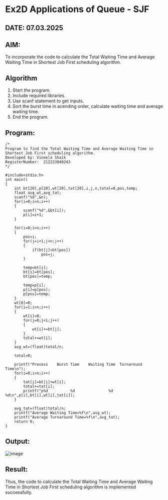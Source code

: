 # Ex2D Applications of Queue - SJF
## DATE: 07.03.2025
## AIM:
To incorporate the code to calculate the Total Waiting Time and Average Waiting Time in Shortest Job First scheduling algorithm.
## Algorithm
1. Start the program.
2. Include required libraries.
3. Use scanf statement to get inputs.
4. Sort the burst time in acending order, calculate waiting time and average waiting time.
5. End the program.

## Program:
```
/*
Program to find the Total Waiting Time and Average Waiting Time in Shortest Job First scheduling algorithm.
Developed by: Vineela Shaik
RegisterNumber:  212223040243
*/

#include<stdio.h>
int main()
{
    int bt[20],p[20],wt[20],tat[20],i,j,n,total=0,pos,temp;
    float avg_wt,avg_tat;
    scanf("%d",&n);
    for(i=0;i<n;i++)
    {
        scanf("%d",&bt[i]);
        p[i]=i+1;    
    }

    for(i=0;i<n;i++)
    {
        pos=i;
        for(j=i+1;j<n;j++)
        {
            if(bt[j]<bt[pos])
                pos=j;
        }
 
        temp=bt[i];
        bt[i]=bt[pos];
        bt[pos]=temp;
 
        temp=p[i];
        p[i]=p[pos];
        p[pos]=temp;
    }
    wt[0]=0;
    for(i=1;i<n;i++)
    {
        wt[i]=0;
        for(j=0;j<i;j++)
        {
            wt[i]+=bt[j];
        }
        total+=wt[i];
    }
    avg_wt=(float)total/n;
    
    total=0;
 
    printf("Process    Burst Time    Waiting Time  Turnaround Time\n");
    for(i=0;i<n;i++)
    {
        tat[i]=bt[i]+wt[i];
        total+=tat[i];
        printf("p%d          %d               %d             %d\n",p[i],bt[i],wt[i],tat[i]);
    }
 
    avg_tat=(float)total/n;
    printf("Average Waiting Time=%f\n",avg_wt);
    printf("Average Turnaround Time=%f\n",avg_tat);
    return 0;
}

```

## Output:

![image](https://github.com/user-attachments/assets/df1a964e-1a48-477a-8803-1bbd3a90975d)

## Result:
Thus, the code to calculate the Total Waiting Time and Average Waiting Time in Shortest Job First scheduling algorithm is implemented successfully.
